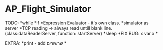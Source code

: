 # AP_Flight_Simulator
TODO:
  *while
  *if
  *Expression Evaluator - it's own class.
  *simulator as server
  *TCP reading -> always read untill blank line. (class:dataReaderServer, function: startServer)
  *sleep
  *FIX BUG: x var x
  *

EXTRA:
  *print - add שרשורים
  *
